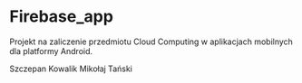 # Firebase_app
Projekt na zaliczenie przedmiotu Cloud Computing w aplikacjach mobilnych dla platformy Android.

Szczepan Kowalik
Mikołaj Tański
